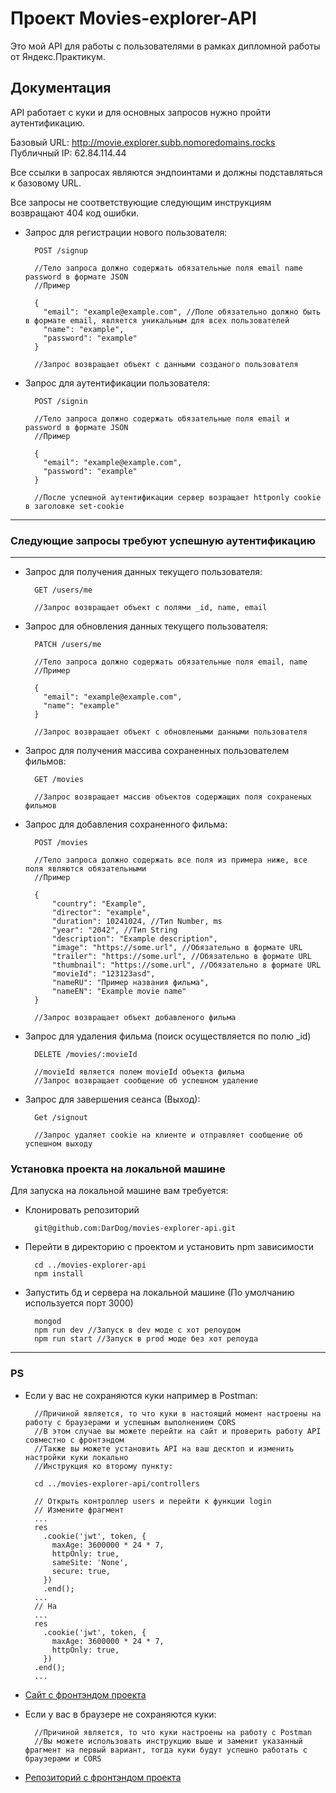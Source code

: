 # Проект Movies-explorer-API

Это мой API для работы с пользователями в рамках дипломной работы от Яндекс.Практикум.

## Документация

API работает с куки и для основных запросов нужно пройти аутентификацию.

Базовый URL: http://movie.explorer.subb.nomoredomains.rocks
Публичный IP: 62.84.114.44

Все ссылки в запросах являются эндпоинтами и должны подставляться к базовому URL.

Все запросы не соответствующие следующим инструкциям возвращают 404 код ошибки.

* Запрос для регистрации нового пользователя:

        POST /signup
        
        //Тело запроса должно содержать обязательные поля email name password в формате JSON
        //Пример
        
        {
          "email": "example@example.com", //Поле обязательно должно быть в формате email, является уникальным для всех пользователей
          "name": "example",
          "password": "example"
        }
        
        //Запрос возвращает объект с данными созданого пользователя
        
* Запрос для аутентификации пользователя:

        POST /signin
        
        //Тело запроса должно содержать обязательные поля email и password в формате JSON
        //Пример
        
        {
          "email": "example@example.com",
          "password": "example"
        }
        
        //После успешной аутентификации сервер возращает httponly cookie в заголовке set-cookie

___
### Следующие запросы требуют успешную аутентификацию
___

* Запрос для получения данных текущего пользователя:

        GET /users/me
        
        //Запрос возвращает объект с полями _id, name, email
        
* Запрос для обновления данных текущего пользователя:

        PATCH /users/me
        
        //Тело запроса должно содержать обязательные поля email, name
        //Пример
        
        {
          "email": "example@example.com",
          "name": "example"
        }
        
        //Запрос возвращает объект с обновлеными данными пользователя

* Запрос для получения массива сохраненных пользователем фильмов:

        GET /movies
        
        //Запрос возвращает массив объектов содержащих поля сохраненых фильмов
        
* Запрос для добавления сохраненного фильма: 

        POST /movies
        
        //Тело запроса должно содержать все поля из примера ниже, все поля являются обязательными
        //Пример
        
        {
            "country": "Example",
            "director": "example",
            "duration": 10241024, //Тип Number, ms
            "year": "2042", //Тип String
            "description": "Example description",
            "image": "https://some.url", //Обязательно в формате URL
            "trailer": "https://some.url", //Обязательно в формате URL
            "thumbnail": "https://some.url", //Обязательно в формате URL
            "movieId": "123123asd",
            "nameRU": "Пример названия фильма",
            "nameEN": "Example movie name"
        }
        
        //Запрос возвращает объект добавленого фильма

* Запрос для удаления фильма (поиск осуществляется по полю _id) 

        DELETE /movies/:movieId
        
        //movieId является полем movieId объекта фильма
        //Запрос возвращает сообщение об успешном удаление

* Запрос для завершения сеанса (Выход):

        Get /signout
        
        //Запрос удаляет cookie на клиенте и отправляет сообщение об успешном выходу

### Установка проекта на локальной машине

Для запуска на локальной машине вам требуется:

* Клонировать репозиторий

        git@github.com:DarDog/movies-explorer-api.git

* Перейти в директорию с проектом и установить npm зависимости

        cd ../movies-explorer-api
        npm install

* Запустить бд и сервера на локальной машине (По умолчанию используется порт 3000)

        mongod
        npm run dev //Запуск в dev моде с хот релоудом
        npm run start //Запуск в prod моде без хот релоуда
___
### PS 

* Если у вас не сохраняются куки например в Postman:

        //Причиной является, то что куки в настоящий момент настроены на работу с браузерами и успешным выполнением CORS
        //В этом случае вы можете перейти на сайт и проверить работу API совместно с фронтэндом
        //Также вы можете установить API на ваш десктоп и изменить настройки куки локально
        //Инструкция ко второму пункту:
        
        cd ../movies-explorer-api/controllers
        
        // Открыть контроллер users и перейти к функции login
        // Измените фрагмент 
        ...
        res
          .cookie('jwt', token, {
            maxAge: 3600000 * 24 * 7,
            httpOnly: true,
            sameSite: 'None',
            secure: true,
          })
          .end();
        ...
        // На 
        ...
        res
          .cookie('jwt', token, {
            maxAge: 3600000 * 24 * 7,
            httpOnly: true,
          })
        .end();
        ...
* [Сайт с фронтэндом проекта](https://movie.explorer.subb.front.nomoredomains.rocks)
* Если у вас в браузере не сохраняются куки:

        //Причиной является, то что куки настроены на работу с Postman
        //Вы можете использовать инструкцию выше и заменит указанный фрагмент на первый вариант, тогда куки будут успешно работать с браузерами и CORS
* [Репозиторий с фронтэндом проекта](https://github.com/DarDog/movies-explorer-frontend)
